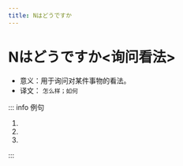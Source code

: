 ```yaml
---
title: Nはどうですか
---
```


# Nはどうですか<询问看法>

- 意义：用于询问对某件事物的看法。
- 译文： `怎么样；如何`

::: info 例句

1. <grammer-content sentence="[日本語/にほんご]の[発音/はつおん]は**どうですか**。" trans='日语的发音怎么样？' />
   <grammer-content sentence="[発音/はつおん]もあまり[難/むずかし]くないです。" trans='发音也不是很难。' />
2. <grammer-content sentence="[英語/えいご]は**どうですか**。" trans='英语怎么样？' />
   <grammer-content sentence="[英語/えいご]はやさしいです。" trans='英语比较简单。' />
3. <grammer-content sentence="この[本/ほん]は**どうですか**。" trans='这本书怎么样？' />
   <grammer-content sentence="とても[面白/おもしろ]いです。" trans='这本书真的很有趣。' />

:::
